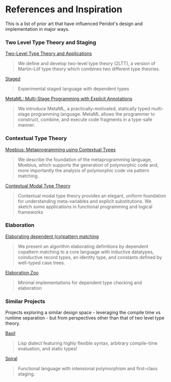 # References and Inspiration

This is a list of prior art that have influenced Peridot's design and implementation in major ways.

### Two Level Type Theory and Staging

[Two-Level Type Theory and Applications](https://arxiv.org/pdf/1705.03307.pdf)
> We define and develop two-level type theory (2LTT), a version of Martin-Löf type theory which combines two different type theories.

[Staged](https://github.com/AndrasKovacs/staged)
> Experimental staged language with dependent types

[MetaML: Multi-Stage Programming with Explicit Annotations](https://citeseerx.ist.psu.edu/viewdoc/download?doi=10.1.1.53.422&rep=rep1&type=pdf)
> We introduce MetaML, a practically-motivated, statically typed multi-stage programming language. MetaML allows the programmer to construct, combine, and execute code fragments in a type-safe manner.

### Contextual Type Theory

[Moebius: Metaprogramming using Contextual Types](https://arxiv.org/abs/2111.08099)
> We describe the foundation of the metaprogramming language, Moebius, which supports the generation of polymorphic code and, more importantly the analysis of polymorphic code via pattern matching.

[Contextual Modal Type Theory](https://www.cs.cmu.edu/~fp/papers/tocl07.pdf)
> Contextual modal type theory provides an elegant, uniform foundation for understanding meta-variables and explicit substitutions. We sketch some applications in functional programming and logical frameworks

### Elaboration

[Elaborating dependent (co)pattern matching](https://dl.acm.org/doi/pdf/10.1145/3236770)
> We present an algorithm elaborating definitions by dependent copattern matching to a core language with inductive datatypes, coinductive record types, an identity type, and constants defined by well-typed case trees.

[Elaboration Zoo](https://github.com/AndrasKovacs/elaboration-zoo)
> Minimal implementations for dependent type checking and elaboration

### Similar Projects
Projects exploring a similar design space - leveraging the compile time vs runtime separation - but from perspectives other than that of two level type theory.

[Basil](https://github.com/basilTeam/basil)
> Lisp dialect featuring highly flexible syntax, arbitrary compile-time evaluation, and static types!

[Spiral](https://github.com/mrakgr/The-Spiral-Language)
> Functional language with intensional polymorphism and first-class staging.
